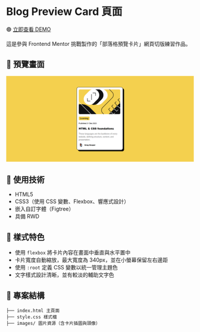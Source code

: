 # Blog Preview Card 頁面

🟢 [立即查看 DEMO](https://gpyuan.github.io/blog-preview-card/)

這是參與 Frontend Mentor 挑戰製作的「部落格預覽卡片」網頁切版練習作品。

## 📸 預覽畫面

![blog-preview-card Screenshot](./images/screenshot.png)

## 🔧 使用技術

- HTML5
- CSS3（使用 CSS 變數、Flexbox、響應式設計）
- 嵌入自訂字體（Figtree）
- 具備 RWD

## 🎨 樣式特色

- 使用 `flexbox` 將卡片內容在畫面中垂直與水平置中
- 卡片寬度自動縮放，最大寬度為 340px，並在小螢幕保留左右邊距
- 使用 `:root` 定義 CSS 變數以統一管理主題色
- 文字樣式設計清晰，並有較淡的輔助文字色

## 📁 專案結構

```
├── index.html 主頁面
├── style.css 樣式檔
├── images/ 圖片資源（含卡片插圖與頭像）
```
